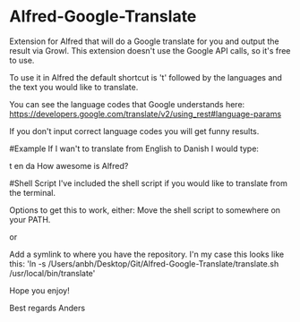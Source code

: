 Alfred-Google-Translate
=======================

Extension for Alfred that will do a Google translate for you and output the result via Growl.
This extension doesn't use the Google API calls, so it's free to use.

To use it in Alfred the default shortcut is 't' followed by the languages and the text you would like to translate.

You can see the language codes that Google understands here:
https://developers.google.com/translate/v2/using_rest#language-params

If you don't input correct language codes you will get funny results.

#Example
If I wan't to translate from English to Danish I would type:

t en da How awesome is Alfred?

#Shell Script
I've included the shell script if you would like to translate from the terminal.

Options to get this to work, either:
Move the shell script to somewhere on your PATH.

or

Add a symlink to where you have the repository.
I'n my case this looks like this:
'ln -s /Users/anbh/Desktop/Git/Alfred-Google-Translate/translate.sh /usr/local/bin/translate'


Hope you enjoy!

Best regards
Anders